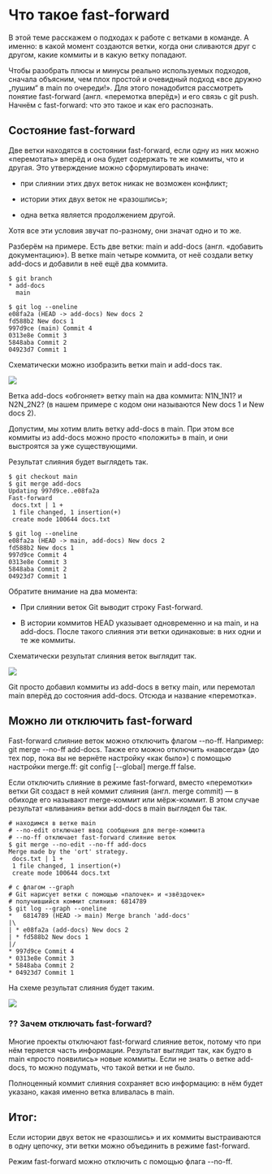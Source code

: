 # Что такое fast-forward

В этой теме расскажем о подходах к работе с ветками в команде. А именно: в какой момент создаются ветки, когда они сливаются друг с другом, какие коммиты и в какую ветку попадают.

Чтобы разобрать плюсы и минусы реально используемых подходов, сначала объясним, чем плох простой и очевидный подход «все дружно „пушим“ в main по очереди!». Для этого понадобится рассмотреть понятие fast-forward (англ. «перемотка вперёд») и его связь с git push. Начнём с fast-forward: что это такое и как его распознать.

## Состояние fast-forward

Две ветки находятся в состоянии fast-forward, если одну из них можно «перемотать» вперёд и она будет содержать те же коммиты, что и другая. Это утверждение можно сформулировать иначе:

* при слиянии этих двух веток никак не возможен конфликт;

* истории этих двух веток не «разошлись»;

* одна ветка является продолжением другой.

Хотя все эти условия звучат по-разному, они значат одно и то же.

Разберём на примере. Есть две ветки: main и add-docs (англ. «добавить документацию»). В ветке main четыре коммита, от неё создали ветку add-docs и добавили в неё ещё два коммита.

```
$ git branch
* add-docs
  main

$ git log --oneline
e08fa2a (HEAD -> add-docs) New docs 2
fd588b2 New docs 1
997d9ce (main) Commit 4
0313e8e Commit 3
5848aba Commit 2
04923d7 Commit 1 
```

Схематически можно изобразить ветки main и add-docs так.

![ ](https://pictures.s3.yandex.net/resources/M4_T2_01_1689342594.png)

Ветка add-docs «обгоняет» ветку main на два коммита: N1N_1N1? и N2N_2N2? (в нашем примере с кодом они называются New docs 1 и New docs 2).

Допустим, мы хотим влить ветку add-docs в main. При этом все коммиты из add-docs можно просто «положить» в main, и они выстроятся за уже существующими.

Результат слияния будет выглядеть так.

```
$ git checkout main
$ git merge add-docs
Updating 997d9ce..e08fa2a
Fast-forward
 docs.txt | 1 +
 1 file changed, 1 insertion(+)
 create mode 100644 docs.txt

$ git log --oneline
e08fa2a (HEAD -> main, add-docs) New docs 2
fd588b2 New docs 1
997d9ce Commit 4
0313e8e Commit 3
5848aba Commit 2
04923d7 Commit 1 
```

Обратите внимание на два момента:

* При слиянии веток Git выводит строку Fast-forward.

* В истории коммитов HEAD указывает одновременно и на main, и на add-docs. После такого слияния эти ветки одинаковые: в них одни и те же коммиты.

Схематически результат слияния веток выглядит так.

![ ](https://pictures.s3.yandex.net/resources/M4_T2_02_1689342662.png)

Git просто добавил коммиты из add-docs в ветку main, или перемотал main вперёд до состояния add-docs. Отсюда и название «перемотка».

## Можно ли отключить fast-forward

Fast-forward слияние веток можно отключить флагом --no-ff. Например: git merge --no-ff add-docs. Также его можно отключить «навсегда» (до тех пор, пока вы не вернёте настройку «как было») с помощью настройки merge.ff: git config [--global] merge.ff false.

Если отключить слияние в режиме fast-forward, вместо «перемотки» ветки Git создаст в ней коммит слияния (англ. merge commit) — в обиходе его называют merge-коммит или мёрж-коммит. В этом случае результат «вливания» ветки add-docs в main выглядел бы так.

```
# находимся в ветке main
# --no-edit отключает ввод сообщения для merge-коммита
# --no-ff отключает fast-forward слияние веток
$ git merge --no-edit --no-ff add-docs
Merge made by the 'ort' strategy.
 docs.txt | 1 +
 1 file changed, 1 insertion(+)
 create mode 100644 docs.txt

# с флагом --graph
# Git нарисует ветки с помощью «палочек» и «звёздочек»
# получившийся коммит слияния: 6814789
$ git log --graph --oneline
*   6814789 (HEAD -> main) Merge branch 'add-docs'
|\
| * e08fa2a (add-docs) New docs 2
| * fd588b2 New docs 1
|/
* 997d9ce Commit 4
* 0313e8e Commit 3
* 5848aba Commit 2
* 04923d7 Commit 1 
```

На схеме результат слияния будет таким.

![ ](https://pictures.s3.yandex.net/resources/M4_T2_03_1689342784.png)

### ?? Зачем отключать fast-forward?

Многие проекты отключают fast-forward слияние веток, потому что при нём теряется часть информации. Результат выглядит так, как будто в main «просто появились» новые коммиты. Если не знать о ветке add-docs, то можно подумать, что такой ветки и не было.

Полноценный коммит слияния сохраняет всю информацию: в нём будет указано, какая именно ветка вливалась в main.

## Итог:

Если истории двух веток не «разошлись» и их коммиты выстраиваются в одну цепочку, эти ветки можно объединить в режиме fast-forward.

Режим fast-forward можно отключить с помощью флага --no-ff.